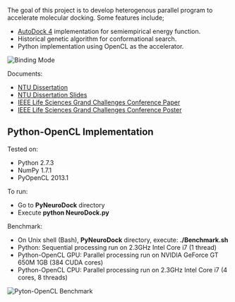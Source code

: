 The goal of this project is to develop heterogenous parallel program to accelerate molecular docking. Some features include;
* [AutoDock 4](http://autodock.scripps.edu) implementation for semiempirical energy function.
* Historical genetic algorithm for conformational search.
* Python implementation using OpenCL as the accelerator.

![Binding Mode](https://raw.github.com/ekaakurniawan/hppNeuroDock/master/Images/Molecule/ProteinSS_hsg1_ind.png)

Documents:
* [NTU Dissertation](https://github.com/ekaakurniawan/hppNeuroDock/raw/master/Dissertation/NTU%20Dissertation.pdf)
* [NTU Dissertation Slides](https://github.com/ekaakurniawan/hppNeuroDock/raw/master/Dissertation/NTU%20Dissertation%20Slides.pdf)
* [IEEE Life Sciences Grand Challenges Conference Paper](https://github.com/ekaakurniawan/hppNeuroDock/raw/master/Dissertation/IEEE%20Paper.pdf)
* [IEEE Life Sciences Grand Challenges Conference Poster](https://github.com/ekaakurniawan/hppNeuroDock/raw/master/Dissertation/IEEE%20Poster.pdf)

## Python-OpenCL Implementation

Tested on:
* Python 2.7.3
* NumPy 1.7.1
* PyOpenCL 2013.1

To run:
* Go to **PyNeuroDock** directory
* Execute **python NeuroDock.py**

Benchmark:
* On Unix shell (Bash), **PyNeuroDock** directory, execute: **./Benchmark.sh**
* Python: Sequential processing run on 2.3GHz Intel Core i7 (1 thread)
* Python-OpenCL GPU: Parallel processing run on NVIDIA GeForce GT 650M 1GB (384 CUDA cores)
* Python-OpenCL CPU: Parallel processing run on 2.3GHz Intel Core i7 (4 cores, 8 threads)

![Pyton-OpenCL Benchmark](https://raw.github.com/ekaakurniawan/hppNeuroDock/master/Images/Benchmark/Python-OpenCL_500Gens.png)

